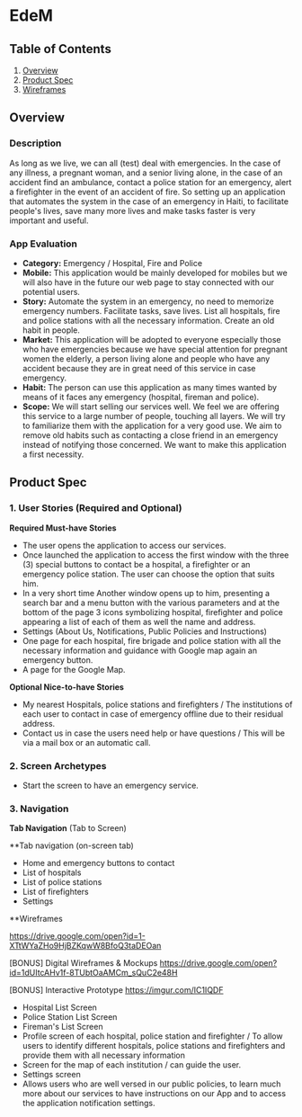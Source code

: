 # EdeM

## Table of Contents
1. [Overview](#Overview)
1. [Product Spec](#Product-Spec)
1. [Wireframes](#Wireframes)

## Overview
### Description
As long as we live, we can all (test) deal with emergencies. In the case of any illness, a pregnant woman, and a senior living alone, in the case of an accident find an ambulance, contact a police station for an emergency, alert a firefighter in the event of an accident of fire. So setting up an application that automates the system in the case of an emergency in Haiti, to facilitate people's lives, save many more lives and make tasks faster is very important and useful.

### App Evaluation
- **Category:** Emergency / Hospital, Fire and Police
- **Mobile:** This application would be mainly developed for mobiles but we will also have in the future our web page to stay connected with our potential users.
- **Story:** Automate the system in an emergency, no need to memorize emergency numbers. Facilitate tasks, save lives. List all hospitals, fire and police stations with all the necessary information. Create an old habit in people.
- **Market:** This application will be adopted to everyone especially those who have emergencies because we have special attention for pregnant women the elderly, a person living alone and people who have any accident because they are in great need of this service in case emergency.
- **Habit:** The person can use this application as many times wanted by means of it faces any emergency (hospital, fireman and police).
- **Scope:** We will start selling our services well. We feel we are offering this service to a large number of people, touching all layers. We will try to familiarize them with the application for a very good use. We aim to remove old habits such as contacting a close friend in an emergency instead of notifying those concerned. We want to make this application a first necessity.

## Product Spec
### 1. User Stories (Required and Optional)

**Required Must-have Stories**

* The user opens the application to access our services.
* Once launched the application to access the first window with the three (3) special buttons to contact be a hospital, a firefighter or an emergency police station. The user can choose the option that suits him.
* In a very short time Another window opens up to him, presenting a search bar and a menu button with the various parameters and at the bottom of the page 3 icons symbolizing hospital, firefighter and police appearing a list of each of them as well the name and address.
* Settings (About Us, Notifications, Public Policies and Instructions)
* One page for each hospital, fire brigade and police station with all the necessary information and guidance with Google map again an emergency button.
* A page for the Google Map.

**Optional Nice-to-have Stories**

* My nearest Hospitals, police stations and firefighters / The institutions of each user to contact in case of emergency offline due to their residual address.
* Contact us in case the users need help or have questions / This will be via a mail box or an automatic call.

### 2. Screen Archetypes

* Start the screen to have an emergency service.

### 3. Navigation

**Tab Navigation** (Tab to Screen)

**Tab navigation (on-screen tab)

* Home and emergency buttons to contact
* List of hospitals
* List of police stations
* List of firefighters
* Settings

**Wireframes

https://drive.google.com/open?id=1-XTtWYaZHo9HjBZKqwW8BfoQ3taDEOan


[BONUS] Digital Wireframes & Mockups
https://drive.google.com/open?id=1dUItcAHv1f-8TUbtOaAMCm_sQuC2e48H


[BONUS] Interactive Prototype
https://imgur.com/IC1IQDF

* Hospital List Screen
* Police Station List Screen
* Fireman's List Screen
* Profile screen of each hospital, police station and firefighter / To allow users to identify different hospitals, police stations and firefighters and provide them with all necessary information
* Screen for the map of each institution / can guide the user.
* Settings screen
* Allows users who are well versed in our public policies, to learn much more about our services to have instructions on our App and to access the application notification settings.

